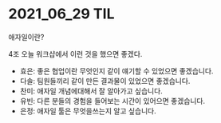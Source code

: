 # 2021_06_29 TIL

애자일이란?

4조
오늘 워크샵에서 이런 것을 했으면 좋겠다.
- 효은: 좋은 협업이란 무엇인지 같이 얘기할 수 있었으면 좋겠습니다.
- 다솔: 팀원들끼리 같이 만든 결과물이 있었으면 좋겠습니다.
- 찬미: 애자일 개념에대해서 잘 알아가고 싶습니다.
- 유빈: 다른 분들의 경험을 들어보는 시간이 있어으면 좋겠습니다.
- 은정: 애자일 툴은 무엇을쓰는지 알고 싶습니다.
